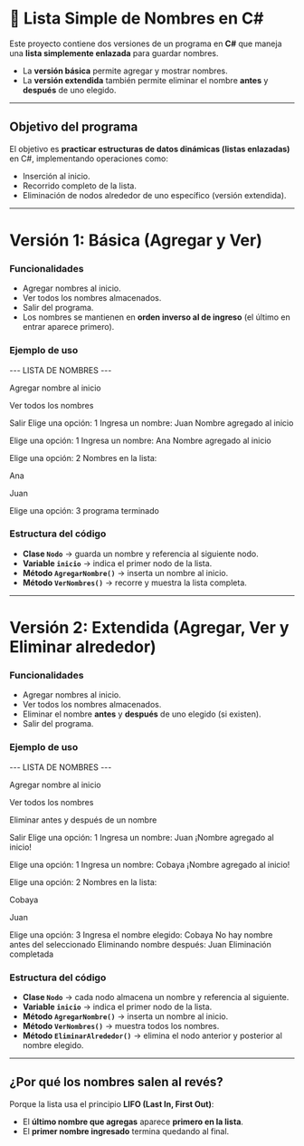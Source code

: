 # 📌 Lista Simple de Nombres en C#

Este proyecto contiene dos versiones de un programa en **C#** que maneja una **lista simplemente enlazada** para guardar nombres.

- La **versión básica** permite agregar y mostrar nombres.  
- La **versión extendida** también permite eliminar el nombre **antes** y **después** de uno elegido.

---

##  Objetivo del programa

El objetivo es **practicar estructuras de datos dinámicas (listas enlazadas)** en C#, implementando operaciones como:

- Inserción al inicio.  
- Recorrido completo de la lista.  
- Eliminación de nodos alrededor de uno específico (versión extendida).  

---

#  Versión 1: Básica (Agregar y Ver)

###  Funcionalidades

-  Agregar nombres al inicio.  
-  Ver todos los nombres almacenados.  
-  Salir del programa.  
-  Los nombres se mantienen en **orden inverso al de ingreso** (el último en entrar aparece primero).  

###  Ejemplo de uso

--- LISTA DE NOMBRES ---

Agregar nombre al inicio

Ver todos los nombres

Salir
Elige una opción: 1
Ingresa un nombre: Juan
Nombre agregado al inicio

Elige una opción: 1
Ingresa un nombre: Ana
Nombre agregado al inicio

Elige una opción: 2
Nombres en la lista:

Ana

Juan

Elige una opción: 3
programa terminado


###  Estructura del código

- **Clase `Nodo`** → guarda un nombre y referencia al siguiente nodo.  
- **Variable `inicio`** → indica el primer nodo de la lista.  
- **Método `AgregarNombre()`** → inserta un nombre al inicio.  
- **Método `VerNombres()`** → recorre y muestra la lista completa.  

---

#  Versión 2: Extendida (Agregar, Ver y Eliminar alrededor)

### Funcionalidades

-  Agregar nombres al inicio.  
-  Ver todos los nombres almacenados.  
-  Eliminar el nombre **antes** y **después** de uno elegido (si existen).  
-  Salir del programa.  

###  Ejemplo de uso

--- LISTA DE NOMBRES ---

Agregar nombre al inicio

Ver todos los nombres

Eliminar antes y después de un nombre

Salir
Elige una opción: 1
Ingresa un nombre: Juan
¡Nombre agregado al inicio!

Elige una opción: 1
Ingresa un nombre: Cobaya
¡Nombre agregado al inicio!

Elige una opción: 2
Nombres en la lista:

Cobaya

Juan

Elige una opción: 3
Ingresa el nombre elegido: Cobaya
No hay nombre antes del seleccionado
Eliminando nombre después: Juan
Eliminación completada


###  Estructura del código

- **Clase `Nodo`** → cada nodo almacena un nombre y referencia al siguiente.  
- **Variable `inicio`** → indica el primer nodo de la lista.  
- **Método `AgregarNombre()`** → inserta un nombre al inicio.  
- **Método `VerNombres()`** → muestra todos los nombres.  
- **Método `EliminarAlrededor()`** → elimina el nodo anterior y posterior al nombre elegido.  

---

##  ¿Por qué los nombres salen al revés?

Porque la lista usa el principio **LIFO (Last In, First Out)**:  
- El **último nombre que agregas** aparece **primero en la lista**.  
- El **primer nombre ingresado** termina quedando al final.  
